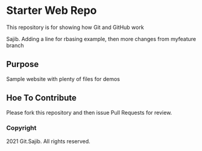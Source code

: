 # Starter Web Repo

This repository is for showing how Git and GitHub work

Sajib. Adding a line for rbasing example, then more changes from myfeature branch
## Purpose

Sample website with plenty of files for demos

## Hoe To Contribute

Please fork this repository and then issue Pull Requests for review.

### Copyright
2021 Git.Sajib. All rights reserved.